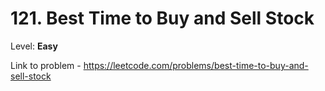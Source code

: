 # 121. Best Time to Buy and Sell Stock

Level: **Easy**

Link to problem - https://leetcode.com/problems/best-time-to-buy-and-sell-stock
